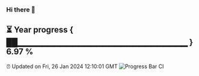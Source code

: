 ### Hi there 👋
⏳ Year progress { ██▁▁▁▁▁▁▁▁▁▁▁▁▁▁▁▁▁▁▁▁▁▁▁▁▁▁▁▁ } 6.97 %
---
⏰ Updated on Fri, 26 Jan 2024 12:10:01 GMT
![Progress Bar CI](https://github.com/Moyi321/Moyi321/workflows/Progress%20Bar%20CI/badge.svg)
